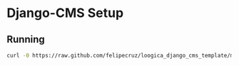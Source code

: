 # Django-CMS Setup

## Running

```sh
curl -0 https://raw.github.com/felipecruz/loogica_django_cms_template/master/setup_cms.py > setup_cms.py && python setup_cms.py
```
